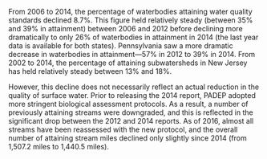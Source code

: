 From 2006 to 2014, the percentage of waterbodies attaining water quality standards declined 8.7%. This figure held relatively steady (between 35% and 39% in attainment) between 2006 and 2012 before declining more dramatically to only 26% of waterbodies in attainment in 2014 (the last year data is available for both states). Pennsylvania saw a more dramatic decrease in waterbodies in attainment—57% in 2012 to 39% in 2014. From 2002 to 2014, the percentage of attaining subwatersheds in New Jersey has held relatively steady between 13% and 18%.

However, this decline does not necessarily reflect an actual reduction in the quality of surface water. Prior to releasing the 2014 report, PADEP adopted more stringent biological assessment protocols. As a result, a number of previously attaining streams were downgraded, and this is reflected in the significant drop between the 2012 and 2014 reports. As of 2016, almost all streams have been reassessed with the new protocol, and the overall number of attaining stream miles declined only slightly since 2014 (from 1,507.2 miles to 1,440.5 miles).